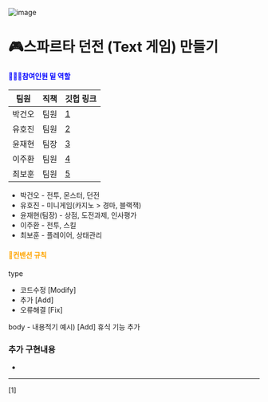 ![image](https://github.com/sda0503/ElonMusk/assets/56661597/def1fb70-b621-40b1-ba2f-0177c1f23237)

# 🎮스파르타 던전 (Text 게임) 만들기
#### <span style="color:blue"> 🧑‍🤝‍🧑참여인원 밑 역할 </span>
|팀원|직책|깃헙 링크|
|------|---|---|
|박건오|팀원|[1](https://github.com/BakGuno/Bak-s-study)|
|유호진|팀원|[2](https://github.com/siryu2409)|
|윤재현|팀장|[3](https://github.com/sda0503)|
|이주환|팀원|[4](https://github.com/leejh0469)|
|최보훈|팀원|[5](https://github.com/iou-bohun)|
* 박건오 - 전투, 몬스터, 던전
* 유호진 - 미니게임(카지노 > 경마, 블랙잭)
* 윤재현(팀장) - 상점, 도전과제, 인사평가 
* 이주환 - 전투, 스킬
* 최보훈 - 플레이어, 상태관리
#### <span style="color:orange"> 📝컨밴션 규칙 </span>
type
- 코드수정 [Modify]
- 추가 [Add]
- 오류해결 [Fix]
  
body - 내용적기
예시) [Add] 휴식 기능 추가

### 추가 구현내용
- 

-------------------
[1]
